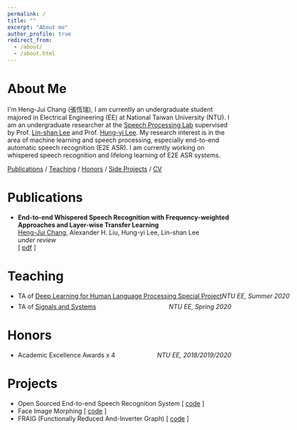 ```yaml
---
permalink: /
title: ""
excerpt: "About me"
author_profile: true
redirect_from: 
  - /about/
  - /about.html
---
```



# About Me

I'm Heng-Jui Chang (張恆瑞), I am currently an undergraduate student majored in Electrical Engineering (EE) at National Taiwan University (NTU).
I am an undergraduate researcher at the [Speech Processing Lab](http://speech.ee.ntu.edu.tw/) supervised by Prof. [Lin-shan Lee](http://speech.ee.ntu.edu.tw/previous_version/lslNew.htm) and Prof. [Hung-yi Lee](http://speech.ee.ntu.edu.tw/~tlkagk/).
My research interest is in the area of machine learning and speech processing, especially end-to-end automatic speech recognition (E2E ASR).
I am currently working on whispered speech recognition and lifelong learning of E2E ASR systems.

<!--- a Ph.D. student in Computer Science at MIT advised by [Dr. James Glass](http://people.csail.mit.edu/jrg/). 
Currently, my research interest focus on  
Before joining MIT,-->

[Publications](#publications) / [Teaching](#teaching) / [Honors](#honors) / [Side Projects](#projects) / [CV](files/cv.pdf)
<!-- 
/ [Talks](#Talks) 
-->

# Publications

- **End-to-end Whispered Speech Recognition with Frequency-weighted Approaches and Layer-wise Transfer Learning**<br/>
    <u>Heng-Jui Chang</u>, Alexander H. Liu, Hung-yi Lee, Lin-shan Lee<br/>
    *under review*<br/>
    [ [pdf](https://arxiv.org/abs/2005.01972) ]


# Teaching

- <p style="display: flex; flex-direction: row; justify-content: space-between; margin: 0 0 0.5em;"><span style="flex: 0 0 auto">TA of <a href="http://speech.ee.ntu.edu.tw/~tlkagk/courses_DLHLP20.html">Deep Learning for Human Language Processing Special Project</a></span> <span style="flex:  0 0 auto"><i>NTU EE, Summer 2020</i></span></p>
- <p style="display: flex; flex-direction: row; justify-content: space-between; margin: 0 0 0.5em;"><span style="flex: 0 0 auto">TA of <a href="http://speech.ee.ntu.edu.tw/SS2020Spring/">Signals and Systems</a></span> <span style="flex:  0 0 auto"><i>NTU EE, Spring 2020</i></span></p>

<!-- 
# Talks
- [Towards Scene Understanding: Unsupervised Monocular Depth Estimation With Semantic-Aware Representation](http://aliensunmin.github.io/aii_workshop/3rd/) , *3rd AII workshop, New Taipei, Taiwan, July 2019*
- [Towards Scene Understanding: Unsupervised Monocular Depth Estimation With Semantic-Aware Representation](https://www.youtube.com/watch?v=BQZ5xKd5kis&t=4717s) , *CVPR, CA, USA, June 2019*
- [Towards Scene Understanding: Unsupervised Monocular Depth Estimation With Semantic-Aware Representation]() , *Yahoo! Inc., Taipei, Taiwan, May 2019*
-->

# Honors

- <p style="display: flex; flex-direction: row; justify-content: space-between; margin: 0 0 0.5em;"><span style="flex: 0 0 auto">Academic Excellence Awards x 4</span> <span style="flex:  0 0 auto"><i>NTU EE, 2018/2019/2020</i></span></p>


# Projects

- Open Sourced End-to-end Speech Recognition System [ [code](https://github.com/vectominist/End-to-end-ASR-Pytorch) ]
- Face Image Morphing [ [code](https://github.com/vectominist/Face-Image-Morphing) ]
- FRAIG (Functionally Reduced And-Inverter Graph) [ [code](https://github.com/vectominist/FRAIG) ]
<!--  ![GitHub stars](https://img.shields.io/github/stars/vectominist/End-to-end-ASR-Pytorch?style=social&label=Star&maxAge=2592000) -->

